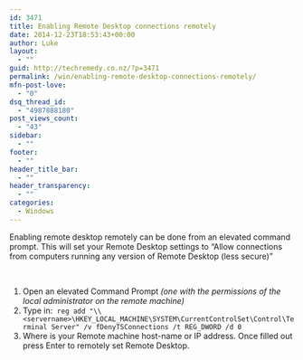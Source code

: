 ```yaml
---
id: 3471
title: Enabling Remote Desktop connections remotely
date: 2014-12-23T18:53:43+00:00
author: Luke
layout:
  - ""
guid: http://techremedy.co.nz/?p=3471
permalink: /win/enabling-remote-desktop-connections-remotely/
mfn-post-love:
  - "0"
dsq_thread_id:
  - "4987888180"
post_views_count:
  - "43"
sidebar:
  - ""
footer:
  - ""
header_title_bar:
  - ""
header_transparency:
  - ""
categories:
  - Windows
---
```

Enabling remote desktop remotely can be done from an elevated command prompt. This will set your Remote Desktop settings to &#8220;Allow connections from computers running any version of Remote Desktop (less secure)&#8221;

&nbsp;

  1. Open an elevated Command Prompt _(one with the permissions of the local administrator on the remote machine)_
  2. Type in:  `reg add "\\<servername>\HKEY_LOCAL_MACHINE\SYSTEM\CurrentControlSet\Control\Terminal Server" /v fDenyTSConnections /t REG_DWORD /d 0`
  3. Where <Servername> is your Remote machine host-name or IP address. Once filled out press Enter to remotely set Remote Desktop.

&nbsp;